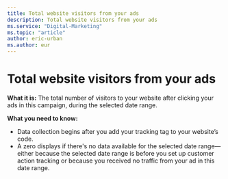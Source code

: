 ```yaml
---
title: Total website visitors from your ads
description: Total website visitors from your ads
ms.service: "Digital-Marketing"
ms.topic: "article"
author: eric-urban
ms.author: eur
---
```


# Total website visitors from your ads

**What it is:** The total number of visitors to your website after clicking your ads in this campaign, during the selected date range.

**What you need to know:**
- Data collection begins after you add your tracking tag to your website’s code.
- A zero displays if there's no data available for the selected date range—either because the selected date range is before you set up customer action tracking or because you received no traffic from your ad in this date range.


